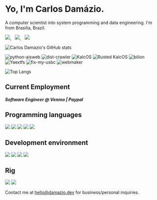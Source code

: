 <h1>
  Yo, I'm Carlos Damázio.
</h1>

<p>
  A computer scientist into system programming and data engineering. I'm from Brasilia, Brazil.
</p>


<p>
  <a href="https://www.linkedin.com/in/carlos-eduardo-c-dam%C3%A1zio/">
    <img src="https://img.shields.io/badge/linkedin-%230077B5.svg?&style=for-the-badge&logo=linkedin&logoColor=white" />
  </a>&nbsp;&nbsp;
  <a href="https://telegram.me/damnazio">
    <img src="https://img.shields.io/badge/Telegram-2CA5E0?style=for-the-badge&logo=telegram&logoColor=white" />        
  </a>&nbsp;&nbsp;
  <a href="https://api.whatsapp.com/send?phone=5561994041648">
    <img src="https://img.shields.io/badge/WhatsApp-25D366?style=for-the-badge&logo=whatsapp&logoColor=white" />        
  </a>
</p>

![Carlos Damazio's GitHub stats](https://github-readme-stats.vercel.app/api?username=carlosdamazio&count_private=true&theme=ayu-mirage&show_icons=true&include_all_commits=true)

![python-aisweb](https://github-readme-stats.vercel.app/api/pin/?username=carlosdamazio&repo=python-aisweb&theme=ayu-mirage) ![dist-crawler](https://github-readme-stats.vercel.app/api/pin/?username=carlosdamazio&repo=dist-crawler&theme=ayu-mirage) ![KalcOS](https://github-readme-stats.vercel.app/api/pin/?username=carlosdamazio&repo=KalcOS&theme=ayu-mirage) ![Rusted KalcOS](https://github-readme-stats.vercel.app/api/pin/?username=carlosdamazio&repo=Rusted-KalcOS&theme=ayu-mirage) ![bilion](https://github-readme-stats.vercel.app/api/pin/?username=carlosdamazio&repo=Bilion&theme=ayu-mirage) ![Yaextfs](https://github-readme-stats.vercel.app/api/pin/?username=carlosdamazio&repo=YAextfs&theme=ayu-mirage) ![fix-my-usbc](https://github-readme-stats.vercel.app/api/pin/?username=carlosdamazio&repo=fix-my-usbc&theme=ayu-mirage) ![webmaker](https://github-readme-stats.vercel.app/api/pin/?username=carlosdamazio&repo=webmaker&theme=ayu-mirage)

![Top Langs](https://github-readme-stats.vercel.app/api/top-langs/?username=carlosdamazio&theme=ayu-mirage&hide=javascript,html,php,scss,java)

<h2>
  Current Employment
</h2>

<p>
  <h5> Software Engineer @ Venmo | Paypal </h5>
</p>

<h2>
  Programming languages
</h2>

<p>
  <img src="https://img.shields.io/badge/Bash-000000?style=for-the-badge" />
  <img src="https://img.shields.io/badge/C-000000?style=for-the-badge" />
  <img src="https://img.shields.io/badge/Go-00BCC9?style=for-the-badge" />
  <img src="https://img.shields.io/badge/Python-0081D6?style=for-the-badge&logo=python&logoColor=yellow" />
  <img src="https://img.shields.io/badge/Rust-C64500?style=for-the-badge&logo=rust&logoColor=white" />
</p>

<h2>
  Development environment
</h2>

<p>
  <img src="https://img.shields.io/badge/Vim-019733?style=for-the-badge" />
  <img src="https://img.shields.io/badge/Tmux-019733?style=for-the-badge" />
  <img src="https://img.shields.io/badge/DataGrip-00BCC9?style=for-the-badge" />
  <img src="https://img.shields.io/badge/Arch_Linux-1793D1?logo=archlinux&logoColor=fff&style=for-the-badge" />
</p>

<h2>
  Rig
</h2>

<p>
  <img src="https://img.shields.io/badge/Intel_Core_i7_9th_Gen-0071C5?style=for-the-badge&logo=intel&logoColor=white" />
  <img src="https://img.shields.io/badge/Nvidia_GTX1660TI-76B900?style=for-the-badge&logo=nvidia&logoColor=white" />
</p>

<p>
  Contact me at <a href='mailto:hello@damazio.dev'>hello@damazio.dev</a> for business/personal inquiries.
</p>
